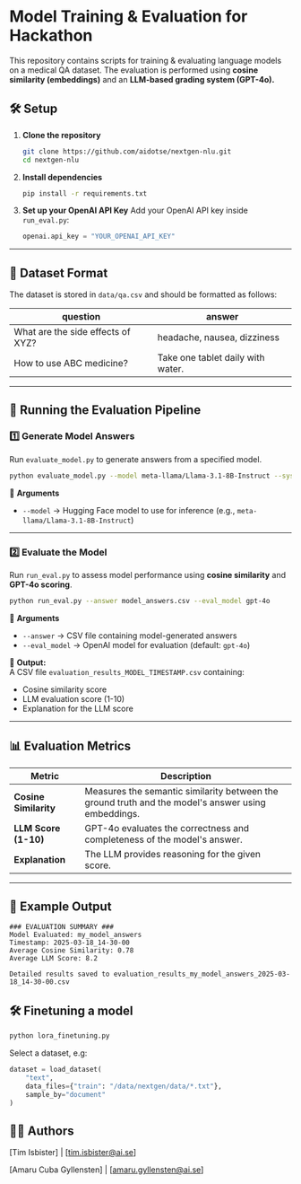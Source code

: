 # Model Training & Evaluation for Hackathon

This repository contains scripts for training & evaluating language models on a medical QA dataset. The evaluation is performed using **cosine similarity (embeddings)** and an **LLM-based grading system (GPT-4o).** 

## 🛠 Setup

1. **Clone the repository**
   ```bash
   git clone https://github.com/aidotse/nextgen-nlu.git
   cd nextgen-nlu
   ```

2. **Install dependencies**
   ```bash
   pip install -r requirements.txt
   ```

3. **Set up your OpenAI API Key**
   Add your OpenAI API key inside `run_eval.py`:
   ```python
   openai.api_key = "YOUR_OPENAI_API_KEY"
   ```

---

## 📌 Dataset Format

The dataset is stored in `data/qa.csv` and should be formatted as follows:

| question | answer |
|----------|--------|
| What are the side effects of XYZ? | headache, nausea, dizziness |
| How to use ABC medicine? | Take one tablet daily with water. |

---

## 🚀 Running the Evaluation Pipeline

### **1️⃣ Generate Model Answers**
Run `evaluate_model.py` to generate answers from a specified model.
```bash
python evaluate_model.py --model meta-llama/Llama-3.1-8B-Instruct --system_prompt config/system_prompt.txt
```
🔹 **Arguments**  
- `--model` → Hugging Face model to use for inference (e.g., `meta-llama/Llama-3.1-8B-Instruct`)

---

### **2️⃣ Evaluate the Model**
Run `run_eval.py` to assess model performance using **cosine similarity** and **GPT-4o scoring**.
```bash
python run_eval.py --answer model_answers.csv --eval_model gpt-4o
```
🔹 **Arguments**  
- `--answer` → CSV file containing model-generated answers  
- `--eval_model` → OpenAI model for evaluation (default: `gpt-4o`)  

📌 **Output:**  
A CSV file `evaluation_results_MODEL_TIMESTAMP.csv` containing:
- Cosine similarity score
- LLM evaluation score (1-10)
- Explanation for the LLM score

---

## 📊 Evaluation Metrics

| Metric | Description |
|--------|------------|
| **Cosine Similarity** | Measures the semantic similarity between the ground truth and the model's answer using embeddings. |
| **LLM Score (1-10)** | GPT-4o evaluates the correctness and completeness of the model's answer. |
| **Explanation** | The LLM provides reasoning for the given score. |

---

## 📌 Example Output

```
### EVALUATION SUMMARY ###
Model Evaluated: my_model_answers
Timestamp: 2025-03-18_14-30-00
Average Cosine Similarity: 0.78
Average LLM Score: 8.2

Detailed results saved to evaluation_results_my_model_answers_2025-03-18_14-30-00.csv
```
## 🛠️ Finetuning a model
```bash
python lora_finetuning.py
```
Select a dataset, e.g:
```python
dataset = load_dataset(
    "text",
    data_files={"train": "/data/nextgen/data/*.txt"},
    sample_by="document"
)
```
## 👨‍💻 Authors
[Tim Isbister]  | [tim.isbister@ai.se]

[Amaru Cuba Gyllensten] | [amaru.gyllensten@ai.se]
